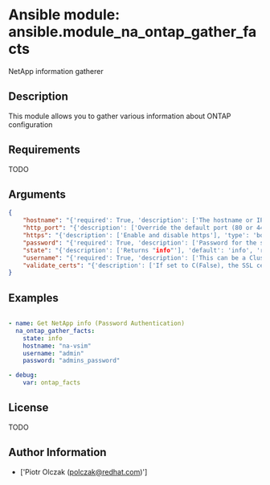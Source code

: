 # Ansible module: ansible.module_na_ontap_gather_facts


NetApp information gatherer

## Description

This module allows you to gather various information about ONTAP configuration

## Requirements

TODO

## Arguments

``` json
{
    "hostname": "{'required': True, 'description': ['The hostname or IP address of the ONTAP instance.']}",
    "http_port": "{'description': ['Override the default port (80 or 443) with this port'], 'type': 'int'}",
    "https": "{'description': ['Enable and disable https'], 'type': 'bool', 'default': False}",
    "password": "{'required': True, 'description': ['Password for the specified user.'], 'aliases': ['pass']}",
    "state": "{'description': ['Returns "info"'], 'default': 'info', 'required': False, 'choices': ['info']}",
    "username": "{'required': True, 'description': ['This can be a Cluster-scoped or SVM-scoped account, depending on whether a Cluster-level or SVM-level API is required. For more information, please read the documentation U(https://mysupport.netapp.com/NOW/download/software/nmsdk/9.4/).'], 'aliases': ['user']}",
    "validate_certs": "{'description': ['If set to C(False), the SSL certificates will not be validated.', 'This should only set to C(False) used on personally controlled sites using self-signed certificates.'], 'default': True, 'type': 'bool'}",
}
```

## Examples


``` yaml

- name: Get NetApp info (Password Authentication)
  na_ontap_gather_facts:
    state: info
    hostname: "na-vsim"
    username: "admin"
    password: "admins_password"

- debug:
    var: ontap_facts

```

## License

TODO

## Author Information
  - ['Piotr Olczak (polczak@redhat.com)']
